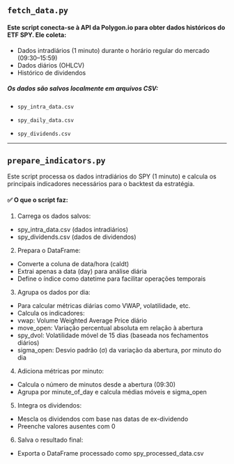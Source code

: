 ## `fetch_data.py`

#### Este script conecta-se à API da Polygon.io para obter dados históricos do ETF SPY. Ele coleta:

- Dados intradiários (1 minuto) durante o horário regular do mercado (09:30–15:59)
- Dados diários (OHLCV)
- Histórico de dividendos

##### Os dados são salvos localmente em arquivos CSV:

- `spy_intra_data.csv`

- `spy_daily_data.csv`

- `spy_dividends.csv`

---

## `prepare_indicators.py`

Este script processa os dados intradiários do SPY (1 minuto) e calcula os principais indicadores necessários para o backtest da estratégia.

#### ✅ O que o script faz:

1. Carrega os dados salvos:

- spy_intra_data.csv (dados intradiários)
- spy_dividends.csv (dados de dividendos)


2. Prepara o DataFrame:

- Converte a coluna de data/hora (caldt)
- Extrai apenas a data (day) para análise diária
- Define o índice como datetime para facilitar operações temporais


3. Agrupa os dados por dia:

- Para calcular métricas diárias como VWAP, volatilidade, etc.
- Calcula os indicadores:
- vwap: Volume Weighted Average Price diário
- move_open: Variação percentual absoluta em relação à abertura
- spy_dvol: Volatilidade móvel de 15 dias (baseada nos fechamentos diários)
- sigma_open: Desvio padrão (σ) da variação da abertura, por minuto do dia


4. Adiciona métricas por minuto:

- Calcula o número de minutos desde a abertura (09:30)
- Agrupa por minute_of_day e calcula médias móveis e sigma_open


5. Integra os dividendos:

- Mescla os dividendos com base nas datas de ex-dividendo
- Preenche valores ausentes com 0


6. Salva o resultado final:

- Exporta o DataFrame processado como spy_processed_data.csv
